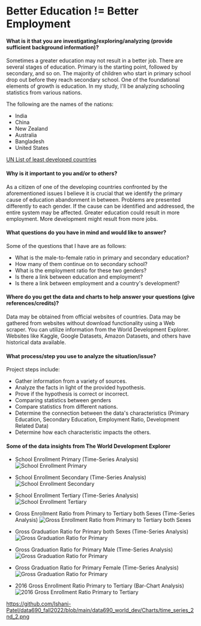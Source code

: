 # Better Education !=  Better Employment

#### What is it that you are investigating/exploring/analyzing (provide sufficient background information)?
Sometimes a greater education may not result in a better job. There are several stages of education. Primary is the starting point, followed by secondary, and so on. The majority of children who start in primary school drop out before they reach secondary school. One of the foundational elements of growth is education. In my study, I'll be analyzing schooling statistics from various nations.

The following are the names of the nations:
- India
- China
- New Zealand
- Australia
- Bangladesh
- United States

[UN List of least developed countries](https://unctad.org/topic/least-developed-countries/list)

#### Why is it important to you and/or to others?
As a citizen of one of the developing countries confronted by the aforementioned issues I believe it is crucial that we identify the primary cause of education abandonment in between. Problems are presented differently to each gender. If the cause can be identified and addressed, the entire system may be affected. Greater education could result in more employment. More development might result from more jobs. 

#### What questions do you have in mind and would like to answer?
Some of the questions that I have are as follows:
- What is the male-to-female ratio in primary and secondary education?
- How many of them continue on to secondary school?
- What is the employment ratio for these two genders?
- Is there a link between education and employment?
- Is there a link between employment and a country's development?

#### Where do you get the data and charts to help answer your questions (give references/credits)?  
Data may be obtained from official websites of countries. Data may be gathered from websites without download functionality using a Web scraper. You can utilize information from the World Development Explorer. Websites like Kaggle, Google Datasets, Amazon Datasets, and others have historical data available.


#### What process/step you use to analyze the situation/issue?
Project steps include:
- Gather information from a variety of sources.
- Analyze the facts in light of the provided hypothesis.
- Prove if the hypothesis is correct or incorrect.
- Comparing statistics between genders
- Compare statistics from different nations.
- Determine the connection between the data's characteristics (Primary Education, Secondary Education, Employment Ratio, Development Related Data)
- Determine how each characteristic impacts the others.

#### Some of the data insights from The World Development Explorer

- School Enrollment Primary (Time-Series Analysis)
![School Enrollment Primary](https://github.com/Ishani-Patel/data690_fall2022/blob/main/data690_world_dev/Charts/timeseries_primary_enroll.png)

- School Enrollment Secondary (Time-Series Analysis)
![School Enrollment Secondary](https://github.com/Ishani-Patel/data690_fall2022/blob/main/data690_world_dev/Charts/timeseries_secondary_enroll.png)

- School Enrollment Tertiary (Time-Series Analysis)
![School Enrollment Tertiary](https://github.com/Ishani-Patel/data690_fall2022/blob/main/data690_world_dev/Charts/timeseries_tertiary_enroll.png)

- Gross Enrollment Ratio from Primary to Tertiary both Sexes (Time-Series Analysis)
![Gross Enrollment Ratio from Primary to Tertiary both Sexes](https://github.com/Ishani-Patel/data690_fall2022/blob/main/data690_world_dev/Charts/timeseries_primarytotertiary.png)

- Gross Graduation Ratio for Primary both Sexes (Time-Series Analysis)
![Gross Graduation Ratio for Primary](https://github.com/Ishani-Patel/data690_fall2022/blob/main/data690_world_dev/Charts/timeseries_graduation_ratio_total.png)

- Gross Graduation Ratio for Primary Male (Time-Series Analysis)
![Gross Graduation Ratio for Primary](https://github.com/Ishani-Patel/data690_fall2022/blob/main/data690_world_dev/Charts/timeseries_graduation_ratio_male.png)

- Gross Graduation Ratio for Primary Female (Time-Series Analysis)
![Gross Graduation Ratio for Primary](https://github.com/Ishani-Patel/data690_fall2022/blob/main/data690_world_dev/Charts/timeseries_graduation_ratio_female.png)

- 2016 Gross Enrollment Ratio Primary to Tertiary (Bar-Chart Analysis)
![2016 Gross Enrollment Ratio Primary to Tertiary](https://github.com/Ishani-Patel/data690_fall2022/blob/main/data690_world_dev/Charts/time_series_2nd_2.png)

https://github.com/Ishani-Patel/data690_fall2022/blob/main/data690_world_dev/Charts/time_series_2nd_2.png
